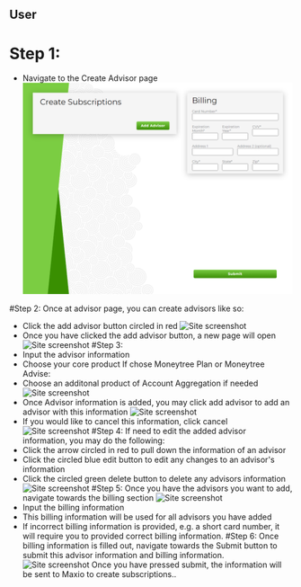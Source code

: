 ## User
# Step 1:
- Navigate to the Create Advisor page
![Site screenshot](./images/default-bulk-signup-frontend.png)

#Step 2:
Once at advisor page, you can create advisors like so:
- Click the add advisor button circled in red
![Site screenshot](.images/Step2-2-edit.png)
- Once you have clicked the add advisor button, a new page will open
![Site screenshot](.images/Step2.png)
#Step 3:
- Input the advisor information
- Choose your core product
If chose Moneytree Plan or Moneytree Advise:
- Choose an additonal product of Account Aggregation if needed
![Site screenshot](.images/Step3-core.png)
- Once Advisor information is added, you may click add advisor to add an advisor with this information
![Site screenshot](.images/Step3-add.png)
- If you would like to cancel this information, click cancel
![Site screenshot](.images/Step3.png)
#Step 4:
If need to edit the added advisor information, you may do the following:
- Click the arrow circled in red to pull down the information of an advisor
- Click the circled blue edit button to edit any changes to an advisor's information
- Click the circled green delete button to delete any advisors information
![Site screenshot](.images/Step3-1-1.png)
#Step 5:
Once you have the advisors you want to add, navigate towards the billing section
![Site screenshot](.images/Step4.png)
- Input the billing information
- This billing information will be used for all advisors you have added
- If incorrect billing information is provided, e.g. a short card number, it will require you to provided correct billing information.
#Step 6:
Once billing information is filled out, navigate towards the Submit button to submit this advisor information and billing information.
![Site screenshot](.images/Step5Actual-edit.png)
Once you have pressed submit, the information will be sent to Maxio to create subscriptions..
